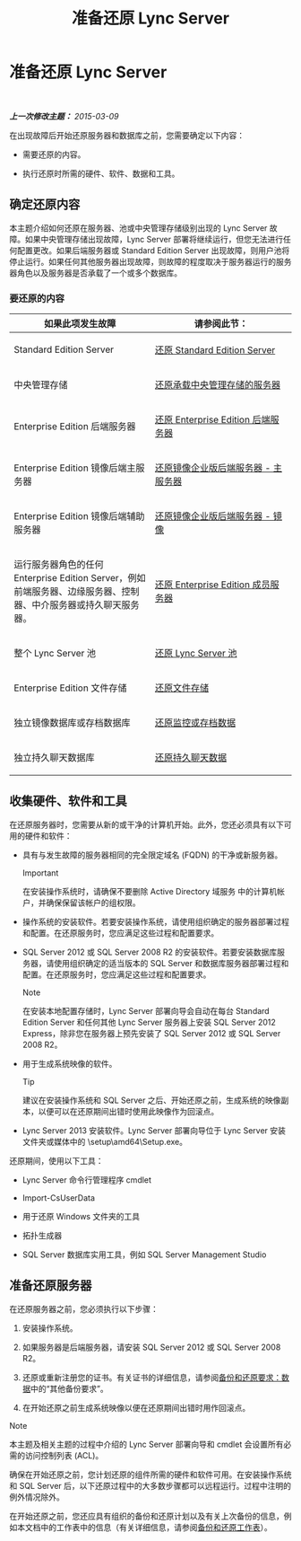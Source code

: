 ﻿---
title: 准备还原 Lync Server
TOCTitle: 准备还原 Lync Server
ms:assetid: 857e4e02-908e-433a-96c6-be1795a9cb61
ms:mtpsurl: https://technet.microsoft.com/zh-cn/library/Hh202179(v=OCS.15)
ms:contentKeyID: 52061056
ms.date: 05/19/2016
mtps_version: v=OCS.15
ms.translationtype: HT
---

# 准备还原 Lync Server

 

_**上一次修改主题：** 2015-03-09_

在出现故障后开始还原服务器和数据库之前，您需要确定以下内容：

  - 需要还原的内容。

  - 执行还原时所需的硬件、软件、数据和工具。

## 确定还原内容

本主题介绍如何还原在服务器、池或中央管理存储级别出现的 Lync Server 故障。如果中央管理存储出现故障，Lync Server 部署将继续运行，但您无法进行任何配置更改。如果后端服务器或 Standard Edition Server 出现故障，则用户池将停止运行。如果任何其他服务器出现故障，则故障的程度取决于服务器运行的服务器角色以及服务器是否承载了一个或多个数据库。

### 要还原的内容

<table>
<colgroup>
<col style="width: 50%" />
<col style="width: 50%" />
</colgroup>
<thead>
<tr class="header">
<th>如果此项发生故障</th>
<th>请参阅此节：</th>
</tr>
</thead>
<tbody>
<tr class="odd">
<td><p>Standard Edition Server</p></td>
<td><p><a href="lync-server-2013-restoring-a-standard-edition-server.md">还原 Standard Edition Server</a></p></td>
</tr>
<tr class="even">
<td><p>中央管理存储</p></td>
<td><p><a href="lync-server-2013-restoring-the-server-hosting-the-central-management-store.md">还原承载中央管理存储的服务器</a></p></td>
</tr>
<tr class="odd">
<td><p>Enterprise Edition 后端服务器</p></td>
<td><p><a href="lync-server-2013-restoring-an-enterprise-edition-back-end-server.md">还原 Enterprise Edition 后端服务器</a></p></td>
</tr>
<tr class="even">
<td><p>Enterprise Edition 镜像后端主服务器</p></td>
<td><p><a href="lync-server-2013-restoring-a-mirrored-enterprise-edition-back-end-server-primary.md">还原镜像企业版后端服务器 - 主服务器</a></p></td>
</tr>
<tr class="odd">
<td><p>Enterprise Edition 镜像后端辅助服务器</p></td>
<td><p><a href="lync-server-2013-restoring-a-mirrored-enterprise-edition-back-end-server-mirror.md">还原镜像企业版后端服务器 - 镜像</a></p></td>
</tr>
<tr class="even">
<td><p>运行服务器角色的任何 Enterprise Edition Server，例如前端服务器、边缘服务器、控制器、中介服务器或持久聊天服务器。</p></td>
<td><p><a href="lync-server-2013-restoring-an-enterprise-edition-member-server.md">还原 Enterprise Edition 成员服务器</a></p></td>
</tr>
<tr class="odd">
<td><p>整个 Lync Server 池</p></td>
<td><p><a href="lync-server-2013-restoring-a-lync-server-pool.md">还原 Lync Server 池</a></p></td>
</tr>
<tr class="even">
<td><p>Enterprise Edition 文件存储</p></td>
<td><p><a href="lync-server-2013-restoring-a-file-store.md">还原文件存储</a></p></td>
</tr>
<tr class="odd">
<td><p>独立镜像数据库或存档数据库</p></td>
<td><p><a href="lync-server-2013-restoring-monitoring-or-archiving-data.md">还原监控或存档数据</a></p></td>
</tr>
<tr class="even">
<td><p>独立持久聊天数据库</p></td>
<td><p><a href="lync-server-2013-restoring-persistent-chat-data.md">还原持久聊天数据</a></p></td>
</tr>
</tbody>
</table>


## 收集硬件、软件和工具

在还原服务器时，您需要从新的或干净的计算机开始。此外，您还必须具有以下可用的硬件和软件：

  - 具有与发生故障的服务器相同的完全限定域名 (FQDN) 的干净或新服务器。
    
    > [!IMPORTANT]
    > 在安装操作系统时，请确保不要删除 Active Directory 域服务 中的计算机帐户，并确保保留该帐户的组权限。


  - 操作系统的安装软件。若要安装操作系统，请使用组织确定的服务器部署过程和配置。在还原服务时，您应满足这些过程和配置要求。

  - SQL Server 2012 或 SQL Server 2008 R2 的安装软件。若要安装数据库服务器，请使用组织确定的适当版本的 SQL Server 和数据库服务器部署过程和配置。在还原服务时，您应满足这些过程和配置要求。
    
    > [!NOTE]  
	> 在安装本地配置存储时，Lync Server 部署向导会自动在每台 Standard Edition Server 和任何其他 Lync Server 服务器上安装 SQL Server 2012 Express，除非您在服务器上预先安装了 SQL Server 2012 或 SQL Server 2008 R2。
    


  - 用于生成系统映像的软件。
    
    > [!TIP]
    > 建议在安装操作系统和 SQL Server 之后、开始还原之前，生成系统的映像副本，以便可以在还原期间出错时使用此映像作为回滚点。


  - Lync Server 2013 安装软件。Lync Server 部署向导位于 Lync Server 安装文件夹或媒体中的 \\setup\\amd64\\Setup.exe。

还原期间，使用以下工具：

  - Lync Server 命令行管理程序 cmdlet

  - Import-CsUserData

  - 用于还原 Windows 文件夹的工具

  - 拓扑生成器

  - SQL Server 数据库实用工具，例如 SQL Server Management Studio

## 准备还原服务器

在还原服务器之前，您必须执行以下步骤：

1.  安装操作系统。

2.  如果服务器是后端服务器，请安装 SQL Server 2012 或 SQL Server 2008 R2。

3.  还原或重新注册您的证书。有关证书的详细信息，请参阅[备份和还原要求：数据](lync-server-2013-backup-and-restoration-requirements-data.md)中的“其他备份要求”。

4.  在开始还原之前生成系统映像以便在还原期间出错时用作回滚点。

> [!NOTE]  
> 本主题及相关主题的过程中介绍的 Lync Server 部署向导和 cmdlet 会设置所有必需的访问控制列表 (ACL)。



确保在开始还原之前，您计划还原的组件所需的硬件和软件可用。在安装操作系统和 SQL Server 后，以下还原过程中的大多数步骤都可以远程运行。过程中注明的例外情况除外。

在开始还原之前，您还应具有组织的备份和还原计划以及有关上次备份的信息，例如本文档中的工作表中的信息（有关详细信息，请参阅[备份和还原工作表](lync-server-2013-backup-and-restoration-worksheets.md)）。

